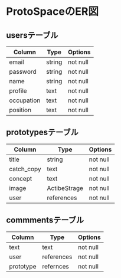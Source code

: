 # ProtoSpaceのER図

## usersテーブル

| Column   | Type   | Options     |
| -------- | ------ | ----------- |
|email     |string  |not null     |
|password  |string  |not null     |
|name      |string  |not null     |
|profile   |text    |not null     |
|occupation|text    |not null     |
|position  |text    |not null     |

## prototypesテーブル

| Column   | Type       | Options     |
| -------- | -----------| ----------- |
|title     |string      |not null     |
|catch_copy|text        |not null     |
|concept   |text        |not null     |
|image     |ActibeStrage|not null     |
|user      |references  |not null     |

## commmentsテーブル

| Column   | Type       | Options     |
| -------- | -----------| ----------- |
|text      |text        |not null     |
|user      |references  |not null     |
|prototype |refernces   |not null     |